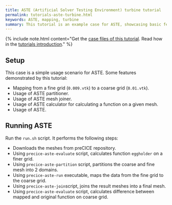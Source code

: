 ```yaml
---
title: ASTE (Artificial Solver Testing Environment) turbine tutorial
permalink: tutorials-aste-turbine.html
keywords: ASTE, mapping, turbine
summary: This tutorial is an example case for ASTE, showcasing basic features and usage of ASTE.
---
```


{% include note.html content="Get the [case files of this tutorial](https://github.com/precice/tutorials/tree/master/aste-turbine). Read how in the [tutorials introduction](https://precice.org/tutorials.html)." %}

## Setup

This case is a simple usage scenario for ASTE. Some features demonstrated by this tutorial:

* Mapping from a fine grid (`0.009.vtk`) to a coarse grid (`0.01.vtk`).
* Usage of ASTE partitioner.
* Usage of ASTE mesh joiner.
* Usage of ASTE calculator for calculating a function on a given mesh.
* Usage of ASTE.

## Running ASTE

Run the `run.sh` script. It performs the following steps:

* Downloads the meshes from preCICE repository.
* Using `precice-aste-evaluate` script, calculates function `eggholder` on a finer grid.
* Using `precice-aste-partition` script, partitions the coarse and fine mesh into 2 domains.
* Using `precice-aste-run` executable, maps the data from the fine grid to the coarse grid.
* Using `precice-aste-join`script, joins the result meshes into a final mesh.
* Using `precice-aste-evaluate` script, calculates difference between mapped and original function on coarse grid.
